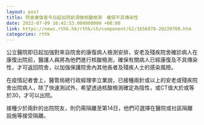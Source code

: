 ```yaml
---
layout: post
title: 院舍康復者今日起出院前須做核酸檢測　確保不具傳染性
date: 2022-07-09 16:42:53.000000000 +08:00
link: https://news.rthk.hk/rthk/ch/component/k2/1656978-20220709.htm
categories: rthk
---
```


公立醫院即日起加強對來自院舍的康復病人檢測安排，安老及殘疾院舍確診病人在康復出院前，醫護人員將為他們進行核酸檢測，確保有關病人已經康復及不具傳染性，才可返回院舍，以加強保護院舍內其他長者及殘疾人士的感染風險。

在疫情記者會上，醫管局總行政經理李立業說，已接種兩針或以上的安老或殘疾院舍出院病人，除了快速測試外，希望透過核酸檢測確定為陰性，或CT值大於或等於30，才可以出院。

接種少於兩針的出院院友，則仍需隔離至第14日，他們可選擇在醫院或社區隔離設施等接受隔離。
